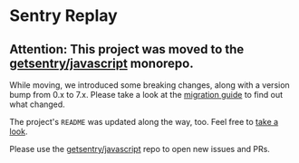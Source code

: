 # Sentry Replay

## Attention: This project was moved to the [getsentry/javascript](https://github.com/getsentry/sentry-javascript/tree/master/packages/replay) monorepo.


While moving, we introduced some breaking changes, along with a version bump from 0.x to 7.x. Please take a look at the [migration guide](https://github.com/getsentry/sentry-javascript/blob/master/packages/replay/MIGRATION.md) to find out what changed.

The project's `README` was updated along the way, too. Feel free to [take a look](https://github.com/getsentry/sentry-javascript/blob/master/packages/replay/README.md).

Please use the [getsentry/javascript](https://github.com/getsentry/sentry-javascript/) repo to open new issues and PRs.

